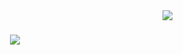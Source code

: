 <img align="right" src="https://visitor-badge.laobi.icu/badge?page_id=neeow.neeow" />

<h1 align="center">
    <img src="https://readme-typing-svg.herokuapp.com/?font=Righteous&size=35&center=true&vCenter=true&width=500&height=70&duration=4000&lines=Hi+There!+👋;+I'm+Neo!;" />
</h1>
